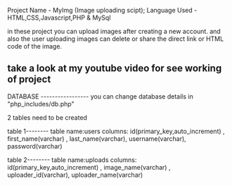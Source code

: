 Project Name - MyImg (Image uploading scipt);
Language Used - HTML,CSS,Javascript,PHP & MySql

in these project you can upload images after creating a new account. and also the user uploading images can delete or share the direct link or HTML code of the image.

take a look at my youtube video for see working of project
- 

DATABASE -----------------
you can change database details in
"php_includes/db.php"

2 tables need to be created

table 1--------
table name:users
columns: id(primary_key,auto_increment) , first_name(varchar) , last_name(varchar), username(varchar), password(varchar)

table 2--------
table name:uploads
columns: id(primary_key,auto_increment) , image_name(varchar) , uploader_id(varchar), uploader_name(varchar)
 
